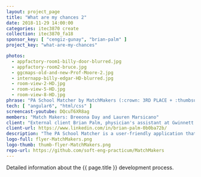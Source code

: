 ```yaml
---
layout: project_page
title: "What are my chances 2"
date: 2018-11-29 14:00:00
categories: itec3870 create
collection: itec3870_fa18
sponsor_key: [ "cengiz-gunay", "brian-palm" ]
project_key: "what-are-my-chances"

photos:
  - appfactory-room1-billy-door-blurred.jpg
  - appfactory-room2-bruce.jpg
  - ggcmaps-old-and-new-Prof-Moore-2.jpg
  - internapp-billy-edgar-HD-blurred.jpg
  - room-view-2-HD.jpg
  - room-view-5-HD.jpg
  - room-view-8-HD.jpg
phrase: "PA School Matcher by MatchMakers (:crown: 3RD PLACE + :thumbsup: winner of the two competing teams)"
tech: [ "angular6", "html/css" ]
screencast-youtube: DQcuT6XR8ag
members: "Match Makers: Breeona Day and Lauren Marsicano"
client: "External client Brian Palm, physician's assistant at Gwinnett Medical Center and Northside Hospital. Brian is a Board-Certified Chief PA of Emergency Medicine. Member of the AAPA as well as Georgia Association of Physician Assistants. Former adjunct faculty and Admissions Panel member at an accredited PA school."
client-url: https://www.linkedin.com/in/brian-palm-0b0ba72b/
description: "The PA School Matcher is a user-friendly application that matches prospective Physician's Assistant school student's information with the requirements of selected schools and the demographics of accepted students into the program to show how likely the student is to be accepted. The results are displayed as GOOD, AVERAGE & POOR as far as chances of being accepted. The system also provides feedback on how the student could improve their chances of being accepted."
logo-full: flyer-MatchMakers.png
logo-thumb: thumb-flyer-MatchMakers.png
repo-url: https://github.com/soft-eng-practicum/MatchMakers
---
```


Detailed information about the {{ page.title }} development process.

<!-- lightgallery -->
<script src="https://code.jquery.com/jquery-2.2.4.min.js"></script>
<script src="https://cdn.jsdelivr.net/lightgallery/1.3.7/js/lightgallery.min.js"></script>
<script src="https://cdn.jsdelivr.net/g/lg-zoom"></script>

<script type="text/javascript">
    $(document).ready(function() {
    $("body").lightGallery({
    zoom: true,
    selector: 'a#lightgallery',
    selectWithin: 'body'
    });
    });
</script>

[ggc]: http://www.ggc.edu
[gunay-ggc]: http://www.ggc.edu/about-ggc/directory/cengiz-gunay
[doloc-ggc]: http://www.ggc.edu/about-ggc/directory/anca-doloc-mihu
[create]: https://www.facebook.com/georgiagwinnett/photos/ms.c.eJxdz0EKADEMAsAflaYx0fz~;Ywt7KNTrIIqxo3IaRSkD4IornDFRV5uwX9HusMxUeQZ04Xm3FN6jHJmg0gXHRW3N4P~;0Ay4NMx8~-.bps.a.10153964573906447.1073741919.78573401446/10153964578831447/?type=3&theater
